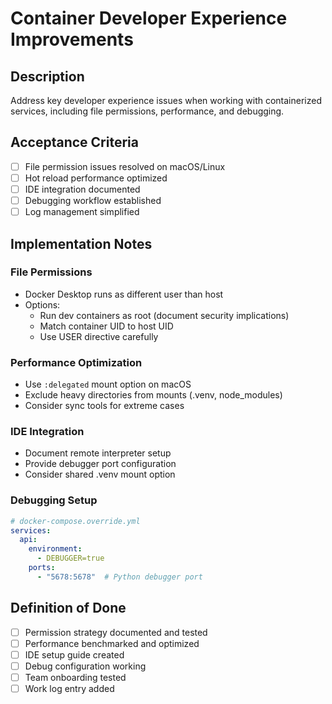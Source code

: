 # Container Developer Experience Improvements

## Description
Address key developer experience issues when working with containerized services, including file permissions, performance, and debugging.

## Acceptance Criteria
- [ ] File permission issues resolved on macOS/Linux
- [ ] Hot reload performance optimized
- [ ] IDE integration documented
- [ ] Debugging workflow established
- [ ] Log management simplified

## Implementation Notes

### File Permissions
- Docker Desktop runs as different user than host
- Options:
  - Run dev containers as root (document security implications)
  - Match container UID to host UID
  - Use USER directive carefully

### Performance Optimization
- Use `:delegated` mount option on macOS
- Exclude heavy directories from mounts (.venv, node_modules)
- Consider sync tools for extreme cases

### IDE Integration
- Document remote interpreter setup
- Provide debugger port configuration
- Consider shared .venv mount option

### Debugging Setup
```yaml
# docker-compose.override.yml
services:
  api:
    environment:
      - DEBUGGER=true
    ports:
      - "5678:5678"  # Python debugger port
```

## Definition of Done
- [ ] Permission strategy documented and tested
- [ ] Performance benchmarked and optimized
- [ ] IDE setup guide created
- [ ] Debug configuration working
- [ ] Team onboarding tested
- [ ] Work log entry added